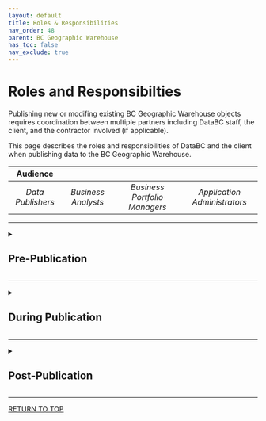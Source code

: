 ```yaml
---
layout: default
title: Roles & Responsibilities
nav_order: 48
parent: BC Geographic Warehouse
has_toc: false
nav_exclude: true
---
```


# Roles and Responsibilties

Publishing new or modifing existing BC Geographic Warehouse objects requires coordination between multiple partners including DataBC staff, the client, and the contractor involved (if applicable). 

This page describes the roles and responsibilities of DataBC and the client when publishing data to the BC Geographic Warehouse.

|**Audience**|  |  |  |
|:---:|:---:|:---:|:---:|
| *Data Publishers* | *Business Analysts* | *Business Portfolio Managers* | *Application Administrators* |

------------------------------

<details> 
  <summary> <h2><b>Pre-Publication</b></h2> </summary>

### DataBC
  
| | |
|---|---|
|1.|Provide documentation on the client workflow for publishing, maintaining, and retiring data sets (known as the data lifecycle) in the BC Geographic Warehouse|
|  |_Additional consulting services may be requested for preparing the source data, prior to a data publication request being initiated_|

  
### Client

| | |
|---|---|
|1.|Review all required documentation as described in the [Data Publication Workflow](dps_bcgw_w.md)|
|2.|Ensure that the data to be published follows standards and guidelines as described in: <br> - BC Geographic Warehouse - [Data Standards and Guidelines](dsg_bcgw_data_standards.md) <br> - [Common Standards and Guidelines](dsg.md)|
|3.|Ensure that the data to be published is in a production state and ready for publishing in the BC Geographic Warehouse prior to requesting publication. <br>     _Considerations may be made where new applications being built rely on testing the data throughout deployments in delivery and test database environments._|
|4.|Complete the [Dataset Model](https://bcgov.github.io/data-publication/pages/images/Dataset_Model_Current_TEMPLATE.xlsx) in preparation for submitting the request to publish (this is a requirement to request publication)|
|5.|Submit the request to publish in the [Data Sytems and Services Request System](https://dpdd.atlassian.net/servicedesk/customer/portal/1) as a [Share New Data](https://dpdd.atlassian.net/servicedesk/customer/portal/1/group/5/create/28) request|

</details>

------------------------------

<details>
  <summary> <h2><b>During Publication</b></h2> </summary>

### DataBC

| | |
|---|---|
|1.|Be available to the client for additional questions or issues that arise throughout the publication process |
|2.|Schedule regular meetings with the client, at mutually convenient times, for each stage in the data publication process (see Scheduled Meetings)|
|3.|Communicate timelines for each stage in the data publication process|
|4.|Provide updated timelines when affected by change of scope, technology or shifts in priorities|
|5.|Review and provide feedback on the Dataset Model as submitted by the client|
|6.|Review and publish a layer file in iMapBC and/or the Layer Library, if applicable|
|7.|Review and publish BC Data Catalogue metadata record(s) |
|8.|Configure Data Distribution, if the data will be available for download|
|9.|When there is a DataBC hosted map application involved (not including iMapBC), plan and coordinate required application changes through the Delivery, Test, Production environments|
|10.|Deploy data sets to Delivery, Test and Production BCGW environments|
|11.|Configure and/or schedule data replications from source to target (BCGW)|
|12.|Communicate any issues or concerns with the client as they arise|

### Client

| | |
|---|---|
|1.|Communicate with the DataBC team via the Share New Data request created in the Data Sytems and Services Request System|
|2.|Attend and contribute to all regularly scheduled meetings throughout the data publication process|
|3.|Communicate with the DataBC team when there are changes to scope or shifts in priorities|
|4.|Address issues or concerns as they arise. If issue resolution impacts timelines, this will be communicated with DataBC|
|5.|If the dataset is to be configured for use in iMapBC, the Layer Library, ArcGIS Online, or as a WMS, the client will supply a layer file. <br> - _DataBC is available to provide this service when the business area does not have GIS support._|
|6.|Prepare the BC Data Catalogue record and set the State to Pending Publish prior to data being migrated to production|
|7.|Complete and submit the Open Data Assessment and checklist to DataBC where the data will be licensed under the Open Government Licence – British Columbia.|

</details>
  
------------------------------

<details>
  <summary> <h2><b>Post-Publication</b></h2> </summary>

### DataBC

| | |
|---|---|
|1.|Provide an opportunity for feedback at the close of the project|
|2.|Review client feedback and apply learnings to related aspects of the data publication process|
|3.|Continuously monitor scheduled replications and address any issues as they arise|
|4.|Notify client of any issues with the data, access, layer presentation, distribution, or configured applications throughout the lifecycle of the data|

### Client

| | |
|---|---|
|1.|Provide the DataBC team with feedback at the close of the project|
|2.|Ensure source data model remains unchanged. Changes to the data model post-project can occur, but will be initiated through a separate request (costs often apply)|
|3.|Maintain BC Data Catalogue record with current information throughout the lifecycle of the data|
|4.|Notify DataBC when the dataset is at the end of its lifecycle and should be retired|
|5.|Notify DataBC of any issues with the data, access, layer presentation, distribution, or configured applications throughout the lifecycle of the data|
|6.|Maintain and resolve any issues that arise with the source data for replication to the BCGW throughout the lifecycle of the data|

</details>
  
------------------------------

[RETURN TO TOP][1] 

[1]: #roles-and-responsibilities
